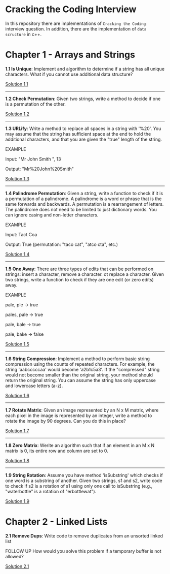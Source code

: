 # Cracking the Coding Interview

In this repository there are implementations of `Cracking the Coding` interview question.
In addition, there are the implementation of `data scructure` in c++.

# Chapter 1 - Arrays and Strings


**1.1 Is Unique**: 
Implement and algorithm to determine if a string has all unique characters. What if you cannot use additional data structure?

[Solution 1.1](https://github.com/FedericoBruzzone/data_structure_CCI/blob/master/cracking_the_coding_interview/chapter_1/1.1_is_unique.cpp)

---

**1.2 Check Permutation**: 
Given two strings, write a method to decide if one is a permutation of the other.

[Solution 1.2](https://github.com/FedericoBruzzone/data_structure_CCI/blob/master/cracking_the_coding_interview/chapter_1/1.2_check_permutation.cpp)

---

**1.3 URLify**: 
Write a method to replace all spaces in a string with '%20'. You may assume that the string has sufficient space at the end to hold the additional characters, and that you are given the "true" length of the string. 

EXAMPLE

Input:   "Mr John Smith       ", 13

Output:  "Mr%20John%20Smith"

[Solution 1.3](https://github.com/FedericoBruzzone/data_structure_CCI/blob/master/cracking_the_coding_interview/chapter_1/1.3_URLify.cpp)

---

**1.4 Palindrome Permutation**: 
Given a string, write a function to check if it is a permutation of a palindrome. A palindrome is a word or phrase that is the same forwards and backwards. A permutation is a rearrangement of letters. The palindrome does not need to be limited to just dictionary words. You can ignore casing and non-letter characters.

EXAMPLE

Input:   Tact Coa

Output:  True (permutation: "taco cat", "atco cta", etc.)

[Solution 1.4](https://github.com/FedericoBruzzone/data_structure_CCI/blob/master/cracking_the_coding_interview/chapter_1/1.4_palindrome_permutation.cpp)

---

**1.5 One Away**: 
There are three types of edits that can be performed on strings: insert a character, remove a character. ot replace a character. Given two strings, write a function to check if they are one edit (or zero edits) away.

EXAMPLE

pale,  ple  -> true

pales, pale -> true

pale,  bale -> true

pale,  bake -> false

[Solution 1.5](https://github.com/FedericoBruzzone/data_structure_CCI/blob/master/cracking_the_coding_interview/chapter_1/1.5_one_away.cpp)

---

**1.6 String Compression**: 
Implement a method to perform basic string compression using the counts of repeated characters. For example, the string 'aabcccccaa' would become 'a2b1c5a3'. If the "compressed" string would not become smaller than the original string, your method should return the original string. You can assume the string has only uppercase and lowercase letters (a-z).

[Solution 1.6](https://github.com/FedericoBruzzone/data_structure_CCI/blob/master/cracking_the_coding_interview/chapter_1/1.6_string_compression.cpp)

---

**1.7 Rotate Matrix**: 
Given an image represented by an N x M matrix, where each pixel in the image is represented by an integer, write a method to rotate the image by 90 degrees. Can you do this in place?

[Solution 1.7](https://github.com/FedericoBruzzone/data_structure_CCI/blob/master/cracking_the_coding_interview/chapter_1/1.7_rotate_matrix.cpp)

---

**1.8 Zero Matrix**: 
Werite an algorithm such that if an element in an M x N matrix is 0, its entire row and column are set to 0.

[Solution 1.8](https://github.com/FedericoBruzzone/data_structure_CCI/blob/master/cracking_the_coding_interview/chapter_1/1.8_zero_matrix.cpp)

---

**1.9 String Rotation**:
Assume you have method 'isSubstring' which checks if one word is a substring of another. Given two strings, s1 and s2, write code to check if s2 is a rotation of s1 using only one call to isSubstring (e.g., "waterbottle" is a rotation of "erbottlewat").

[Solution 1.9](https://github.com/FedericoBruzzone/data_structure_CCI/blob/master/cracking_the_coding_interview/chapter_1/1.9_is_rotation.cpp)


# Chapter 2 - Linked Lists

**2.1 Remove Dups**:
Write code to remove duplicates from an unsorted linked list

FOLLOW UP
How would you solve this problem if a temporary buffer is not allowed?

[Solution 2.1](https://github.com/FedericoBruzzone/data_structure_CCI/blob/master/cracking_the_coding_interview/chapter_2/2.1_remove_dups.cpp)
